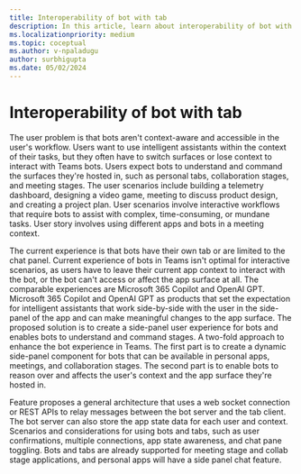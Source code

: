 ```yaml
---
title: Interoperability of bot with tab
description: In this article, learn about interoperability of bot with tabs.
ms.localizationpriority: medium
ms.topic: coceptual
ms.author: v-npaladugu
author: surbhigupta
ms.date: 05/02/2024
---
```


# Interoperability of bot with tab

The user problem is that bots aren't context-aware and accessible in the user's workflow. Users want to use intelligent assistants within the context of their tasks, but they often have to switch surfaces or lose context to interact with Teams bots. Users expect bots to understand and command the surfaces they're hosted in, such as personal tabs, collaboration stages, and meeting stages.
The user scenarios include building a telemetry dashboard, designing a video game, meeting to discuss product design, and creating a project plan. User scenarios involve interactive workflows that require bots to assist with complex, time-consuming, or mundane tasks. User story involves using different apps and bots in a meeting context.

The current experience is that bots have their own tab or are limited to the chat panel. Current experience of bots in Teams isn't optimal for interactive scenarios, as users have to leave their current app context to interact with the bot, or the bot can't access or affect the app surface at all.
The comparable experiences are Microsoft 365 Copilot and OpenAI GPT. Microsoft 365 Copilot and OpenAI GPT as products that set the expectation for intelligent assistants that work side-by-side with the user in the side-panel of the app and can make meaningful changes to the app surface.
The proposed solution is to create a side-panel user experience for bots and enables bots to understand and command stages. A two-fold approach to enhance the bot experience in Teams. The first part is to create a dynamic side-panel component for bots that can be available in personal apps, meetings, and collaboration stages. The second part is to enable bots to reason over and affects the user's context and the app surface they're hosted in.

Feature proposes a general architecture that uses a web socket connection or REST APIs to relay messages between the bot server and the tab client. The bot server can also store the app state data for each user and context. Scenarios and considerations for using bots and tabs, such as user confirmations, multiple connections, app state awareness, and chat pane toggling. Bots and tabs are already supported for meeting stage and collab stage applications, and personal apps will have a side panel chat feature.
